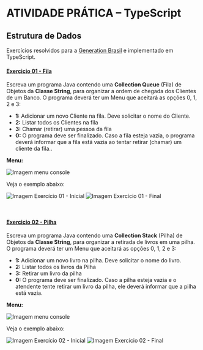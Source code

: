 # ATIVIDADE PRÁTICA – TypeScript
## Estrutura de Dados
Exercícios resolvidos para a [Generation Brasil](https://brazil.generation.org/) e implementado em TypeScript.


#### [Exercicio 01 - Fila](ex01_fila.ts)

Escreva um programa Java contendo uma **Collection Queue** (Fila) de Objetos da **Classe String**, para organizar a ordem de chegada dos Clientes de um Banco. O programa deverá ter um Menu que aceitará as opções 0, 1, 2 e 3:
- **1:** Adicionar um novo Cliente na fila. Deve solicitar o nome do Cliente.
- **2:** Listar todos os Clientes na fila
- **3:** Chamar (retirar) uma pessoa da fila 
- **0:** O programa deve ser finalizado. 
Caso a fila esteja vazia, o programa deverá informar que a fila está vazia ao tentar retirar (chamar) um cliente da fila..

**Menu:**

![Imagem menu console](https://res.cloudinary.com/dklehn5qt/image/upload/v1712021029/generation_brasil/exercicios/typescript/1_Estrutura_De_Dados/ex01_log_miu4hd.png)

Veja o exemplo abaixo:


![Imagem Exercício 01 - Inicial](https://res.cloudinary.com/dklehn5qt/image/upload/v1712021024/generation_brasil/exercicios/typescript/1_Estrutura_De_Dados/ex01_initial_pggri6.png)
![Imagem Exercício 01 - Final](https://res.cloudinary.com/dklehn5qt/image/upload/v1712021023/generation_brasil/exercicios/typescript/1_Estrutura_De_Dados/ex01_finish_kzw6jp.png)



<br/>

#### [Exercicio 02 - Pilha](ex02_pilha.ts)

Escreva um programa Java contendo uma **Collection Stack** (Pilha) de Objetos da **Classe String**, para organizar a retirada de livros em uma pilha. O programa deverá ter um Menu que aceitará as opções 0, 1, 2 e 3:
- **1:** Adicionar um novo livro na pilha. Deve solicitar o nome do livro.
- **2:** Listar todos os livros da Pilha
- **3:** Retirar um livro da pilha 
- **0:** O programa deve ser finalizado. 
Caso a pilha esteja vazia e o atendente tente retirar um livro da pilha, ele deverá informar que a pilha está vazia.

**Menu:**

![Imagem menu console](https://res.cloudinary.com/dklehn5qt/image/upload/v1712021027/generation_brasil/exercicios/typescript/1_Estrutura_De_Dados/ex02_log_xrxmxw.png)

Veja o exemplo abaixo:

![Imagem Exercício 02 - Inicial](https://res.cloudinary.com/dklehn5qt/image/upload/v1712021020/generation_brasil/exercicios/typescript/1_Estrutura_De_Dados/ex02_initial_bgjrii.png)
![Imagem Exercício 02 - Final](https://res.cloudinary.com/dklehn5qt/image/upload/v1712021022/generation_brasil/exercicios/typescript/1_Estrutura_De_Dados/ex02_finish_mefjmu.png)

<br/>

